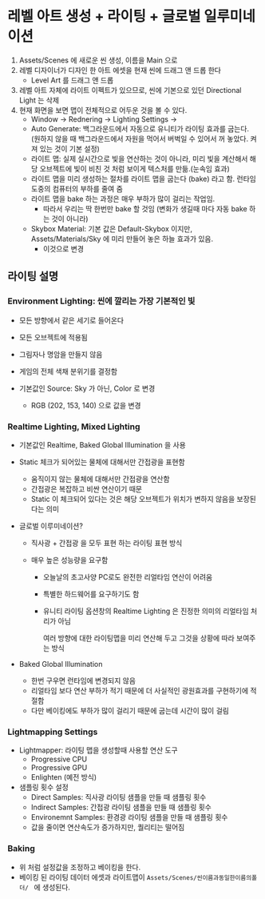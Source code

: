 # 레벨 아트 생성 + 라이팅  + 글로벌 일루미네이션

1. Assets/Scenes 에 새로운 씬 생성, 이름을 Main 으로
2. 레벨 디자이너가 디자인 한 아트 에셋을 현재 씬에 드래그 앤 드롭 한다
   - Level Art 를 드래그 앤 드롭
3. 레벨 아트 자체에 라이트 이펙트가 있으므로, 씬에 기본으로 있던 Directional Light 는 삭제
4. 현재 화면을 보면 맵이 전체적으로 어두운 것을 볼 수 있다.
   - Window -> Rednering -> Lighting Settings ->
   - Auto Generate: 백그라운드에서 자동으로 유니티가 라이팅 효과를 굽는다. (원하지 않을 때 백그라운드에서 자원을 먹어서 버벅일 수 있어서 꺼 놓았다. 켜져 있는 것이 기본 설정)
   - 라이트 맵: 실제 실시간으로 빛을 연산하는 것이 아니라, 미리 빛을 계산해서 해당 오브젝트에 빛이 비친 것 처럼 보이게 텍스처를 만듦.(눈속임 효과)
   - 라이트 맵을 미리 생성하는 절차를 라이트 맵을 굽는다 (bake) 라고 함. 런타임 도중의 컴퓨터의 부하를 줄여 줌
   - 라이트 맵을 bake 하는 과정은 매우 부하가 많이 걸리는 작업임.
     - 따라서 우리는 딱 한번만 bake 할 것임 (변화가 생길때 마다 자동 bake 하는 것이 아니라)
   - Skybox Material: 기본 값은 Default-Skybox 이지만, Assets/Materials/Sky 에 미리 만들어 놓은 하늘 효과가 있음.
     - 이것으로 변경

## 라이팅 설명

### Environment Lighting: 씬에 깔리는 가장 기본적인 빛

- 모든 방향에서 같은 세기로 들어온다
- 모든 오브젝트에 적용됨
- 그림자나 명암을 만들지 않음
- 게임의 전체 색채 분위기를 결정함

- 기본값인 Source: Sky 가 아닌, Color 로 변경
  - RGB (202, 153, 140) 으로 값을 변경

### Realtime Lighting, Mixed Lighting

- 기본값인 Realtime, Baked Global Illumination 을 사용
- Static 체크가 되어있는 물체에 대해서만 간접광을 표현함
  - 움직이지 않는 물체에 대해서만 간접광을 연산함
  - 간접광은 복잡하고 비싼 연산이기 때문
  - Static 이 체크되어 있다는 것은 해당 오브젝트가 위치가 변하지 않음을 보장된다는 의미

- 글로벌 이루미네이션?

  - 직사광 + 간접광 을 모두 표현 하는 라이팅 표현 방식

  - 매우 높은 성능량을 요구함

    - 오늘날의 초고사양 PC로도 완전한 리얼타임 연산이 어려움

    - 특별한 하드웨어를 요구하기도 함

    - 유니티 라이팅 옵션창의 Realtime Lighting 은 진정한 의미의 리얼타임 처리가 아님

      여러 방향에 대한 라이팅맵을 미리 연산해 두고 그것을 상황에 따라 보여주는 방식

- Baked Global Illumination

  - 한번 구우면 런타임에 변경되지 않음
  - 리얼타임 보다 연산 부하가 적기 때문에 더 사실적인 광원효과를 구현하기에 적절함
  - 다만 베이킹에도 부하가 많이 걸리기 때문에 굽는데 시간이 많이 걸림

### Lightmapping Settings

- Lightmapper: 라이팅 맵을 생성할때 사용할 연산 도구
  - Progressive CPU
  - Progressive GPU
  - Enlighten (예전 방식)
- 샘플링 횟수 설정
  - Direct Samples: 직사광 라이팅 샘플을 만들 때 샘플링 횟수
  - Indirect Samples: 간접광 라이팅 샘플을 만들 때 샘플링 횟수
  - Environemnt Samples: 환경광 라이팅 샘플을 만들 때 샘플링 횟수
  - 값을 줄이면 연산속도가 증가하지만, 퀄리티는 떨어짐

### Baking

- 위 처럼 설정값을 조정하고 베이킹을 한다.
- 베이킹 된 라이팅 데이터 에셋과 라이트맵이 `Assets/Scenes/씬이름과동일한이름의폴더/ ` 에 생성된다.